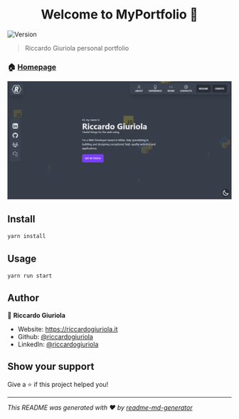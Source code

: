 <h1 align="center">Welcome to MyPortfolio 👋</h1>
<p>
  <img alt="Version" src="https://img.shields.io/badge/version-1.0.3-blue.svg?cacheSeconds=2592000" />
</p>

> Riccardo Giuriola personal portfolio

### 🏠 [Homepage](https://riccardogiuriola.it)

![alt portfolio_preview](public/images/portfolio.PNG)

## Install

```sh
yarn install
```

## Usage

```sh
yarn run start
```

## Author

👤 **Riccardo Giuriola**

- Website: https://riccardogiuriola.it
- Github: [@riccardogiuriola](https://github.com/riccardogiuriola)
- LinkedIn: [@riccardogiuriola](https://linkedin.com/in/riccardo-giuriola-67825715b)

## Show your support

Give a ⭐️ if this project helped you!

---

_This README was generated with ❤️ by [readme-md-generator](https://github.com/kefranabg/readme-md-generator)_
